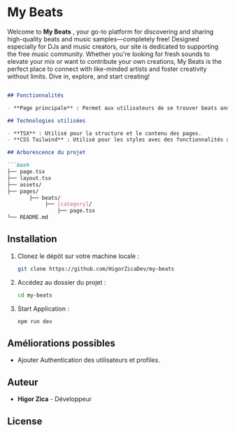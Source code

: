 # My Beats

Welcome to <strong>My Beats</strong> , your go-to platform for discovering and sharing high-quality beats and music samples—completely free! Designed especially for DJs and music creators, our site is dedicated to supporting the free music community. Whether you're looking for fresh sounds to elevate your mix or want to contribute your own creations, My Beats is the 
perfect place to connect with like-minded artists and foster creativity without limits. Dive in, explore, and start creating!


```markdown

## Fonctionnalités

- **Page principale** : Permet aux utilisateurs de se trouver beats and samples musicales.

## Technologies utilisées

- **TSX** : Utilisé pour la structure et le contenu des pages.
- **CSS Tailwind** : Utilisé pour les styles avec des fonctionnalités avancées telles que les variables et les mixins.

## Arborescence du projet

```bash
├── page.tsx     
├── layout.tsx   
├── assets/      
├── pages/       
       ├── beats/
            ├── [category]/
                ├── page.tsx 
└── README.md        
```

## Installation

1. Clonez le dépôt sur votre machine locale :

   ```bash
   git clone https://github.com/HigorZicaDev/my-beats
   ```

2. Accédez au dossier du projet :

   ```bash
   cd my-beats
   ```

3. Start Application :

   ```bash
   npm run dev
   ```

## Améliorations possibles

- Ajouter Authentication des utilisateurs et profiles.

## Auteur

- **Higor Zica** - Développeur

## License

```